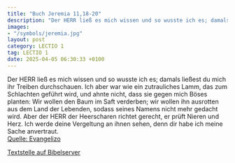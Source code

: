 ```yaml
---
title: "Buch Jeremia 11,18-20"
description: "Der HERR ließ es mich wissen und so wusste ich es; damals ließest du mich ihr Treiben durchschauen. Ich aber war wie ein zutrauliches Lamm, das zum Schlachten geführt wird, und ahnte nicht, dass sie gegen mich Böses planten: Wir wollen den Baum im Saft verderben; wir wollen ihn a...."
images:
- "/symbols/jeremia.jpg"
layout: post
category: LECTIO 1
tag: LECTIO 1
date: 2025-04-05 06:30:33 +0100
---
```

Der HERR ließ es mich wissen und so wusste ich es; damals ließest du mich ihr Treiben durchschauen.
Ich aber war wie ein zutrauliches Lamm, das zum Schlachten geführt wird, und ahnte nicht, dass sie gegen mich Böses planten: Wir wollen den Baum im Saft verderben; wir wollen ihn ausrotten aus dem Land der Lebenden, sodass seines Namens nicht mehr gedacht wird.<!--more-->
Aber der HERR der Heerscharen richtet gerecht, er prüft Nieren und Herz. Ich werde deine Vergeltung an ihnen sehen, denn dir habe ich meine Sache anvertraut.<br>
[Quelle: Evangelizo](https://evangeliumtagfuertag.org/DE/gospel)

[Textstelle auf Bibelserver](https://www.bibleserver.com/EU/Jeremia11,18-20)
